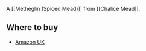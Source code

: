 A [[Metheglin (Spiced Mead)]] from [[Chalice Mead]].

## Where to buy

- [Amazon UK](https://amzn.to/3qH86S2)
